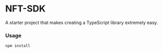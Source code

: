 # NFT-SDK

A starter project that makes creating a TypeScript library extremely easy.

### Usage

```bash
npm install
```
